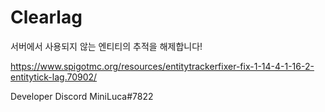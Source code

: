 # Clearlag
서버에서 사용되지 않는 엔티티의 추적을 해제합니다!

https://www.spigotmc.org/resources/entitytrackerfixer-fix-1-14-4-1-16-2-entitytick-lag.70902/

Developer Discord
MiniLuca#7822
